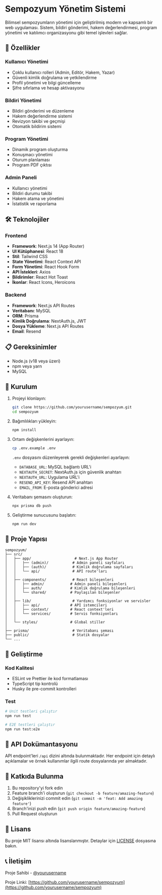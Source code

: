 # Sempozyum Yönetim Sistemi

Bilimsel sempozyumların yönetimi için geliştirilmiş modern ve kapsamlı bir web uygulaması. Sistem, bildiri gönderimi, hakem değerlendirmesi, program yönetimi ve katılımcı organizasyonu gibi temel işlevleri sağlar.

## 🚀 Özellikler

### Kullanıcı Yönetimi
- Çoklu kullanıcı rolleri (Admin, Editör, Hakem, Yazar)
- Güvenli kimlik doğrulama ve yetkilendirme
- Profil yönetimi ve bilgi güncelleme
- Şifre sıfırlama ve hesap aktivasyonu

### Bildiri Yönetimi
- Bildiri gönderimi ve düzenleme
- Hakem değerlendirme sistemi
- Revizyon takibi ve geçmişi
- Otomatik bildirim sistemi

### Program Yönetimi
- Dinamik program oluşturma
- Konuşmacı yönetimi
- Oturum planlaması
- Program PDF çıktısı

### Admin Paneli
- Kullanıcı yönetimi
- Bildiri durumu takibi
- Hakem atama ve yönetimi
- İstatistik ve raporlama

## 🛠️ Teknolojiler

### Frontend
- **Framework**: Next.js 14 (App Router)
- **UI Kütüphanesi**: React 18
- **Stil**: Tailwind CSS
- **State Yönetimi**: React Context API
- **Form Yönetimi**: React Hook Form
- **API İstekleri**: Axios
- **Bildirimler**: React Hot Toast
- **İkonlar**: React Icons, Heroicons

### Backend
- **Framework**: Next.js API Routes
- **Veritabanı**: MySQL
- **ORM**: Prisma
- **Kimlik Doğrulama**: NextAuth.js, JWT
- **Dosya Yükleme**: Next.js API Routes
- **Email**: Resend

## 📋 Gereksinimler

- Node.js (v18 veya üzeri)
- npm veya yarn
- MySQL

## 🚀 Kurulum

1. Projeyi klonlayın:
   ```bash
   git clone https://github.com/yourusername/sempozyum.git
   cd sempozyum
   ```

2. Bağımlılıkları yükleyin:
   ```bash
   npm install
   ```

3. Ortam değişkenlerini ayarlayın:
   ```bash
   cp .env.example .env
   ```
   `.env` dosyasını düzenleyerek gerekli değişkenleri ayarlayın:
   - `DATABASE_URL`: MySQL bağlantı URL'i
   - `NEXTAUTH_SECRET`: NextAuth.js için güvenlik anahtarı
   - `NEXTAUTH_URL`: Uygulama URL'i
   - `RESEND_API_KEY`: Resend API anahtarı
   - `EMAIL_FROM`: E-posta gönderici adresi

4. Veritabanı şemasını oluşturun:
   ```bash
   npx prisma db push
   ```

5. Geliştirme sunucusunu başlatın:
   ```bash
   npm run dev
   ```

## 📁 Proje Yapısı

```
sempozyum/
├── src/
│   ├── app/                    # Next.js App Router
│   │   ├── (admin)/           # Admin paneli sayfaları
│   │   ├── (auth)/            # Kimlik doğrulama sayfaları
│   │   └── api/               # API route'ları
│   │
│   ├── components/            # React bileşenleri
│   │   ├── admin/            # Admin paneli bileşenleri
│   │   ├── auth/             # Kimlik doğrulama bileşenleri
│   │   └── shared/           # Paylaşılan bileşenler
│   │
│   ├── lib/                   # Yardımcı fonksiyonlar ve servisler
│   │   ├── api/              # API istemcileri
│   │   ├── context/          # React context'leri
│   │   └── services/         # Servis fonksiyonları
│   │
│   └── styles/               # Global stiller
│
├── prisma/                    # Veritabanı şeması
├── public/                    # Statik dosyalar
└── ...
```

## 🔧 Geliştirme

### Kod Kalitesi
- ESLint ve Prettier ile kod formatlaması
- TypeScript tip kontrolü
- Husky ile pre-commit kontrolleri

### Test
```bash
# Unit testleri çalıştır
npm run test

# E2E testleri çalıştır
npm run test:e2e
```

## 📝 API Dokümantasyonu

API endpoint'leri `/api` dizini altında bulunmaktadır. Her endpoint için detaylı açıklamalar ve örnek kullanımlar ilgili route dosyalarında yer almaktadır.

## 🤝 Katkıda Bulunma

1. Bu repository'yi fork edin
2. Feature branch'i oluşturun (`git checkout -b feature/amazing-feature`)
3. Değişikliklerinizi commit edin (`git commit -m 'feat: Add amazing feature'`)
4. Branch'inizi push edin (`git push origin feature/amazing-feature`)
5. Pull Request oluşturun

## 📄 Lisans

Bu proje MIT lisansı altında lisanslanmıştır. Detaylar için [LICENSE](LICENSE) dosyasına bakın.

## 📞 İletişim

Proje Sahibi - [@yourusername](https://github.com/yourusername)

Proje Linki: [https://github.com/yourusername/sempozyum](https://github.com/yourusername/sempozyum) 